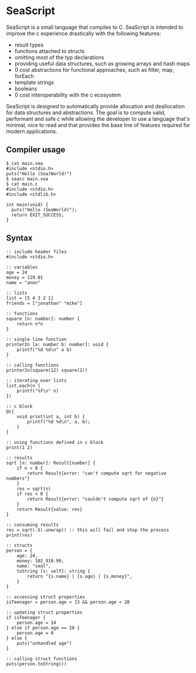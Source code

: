 # SeaScript

SeaScript is a small language that compiles to C. SeaScript is intended to improve the c experience drastically with the following features:

- result types
- functions attached to structs
- omitting most of the typ declarations
- providing useful data structures, such as growing arrays and hash maps
- 0 cost abstractions for functional approaches, such as filter, map, forEach
- template strings
- booleans
- 0 cost interoperability with the c ecosystem

SeaScript is designed to automatically provide allocation and deallocation for
data structures and abstractions. The goal is to compute valid, performant and
safe c while allowing the developer to use a language that's minimal, nice to
read and that provides the base line of features required for modern
applications.

## Compiler usage

```
$ cat main.sea
#include <stdio.h>
puts("Hello (Sea)World!")
$ seacc main.sea
$ cat main.c
#include <stdio.h>
#include <stdlib.h>

int main(void) {
  puts("Hello (SeaWorld)");
  return EXIT_SUCCESS;
}
```

## Syntax

```seascript
:: include header files
#include <stdio.h>

:: variables
age = 24
money = 129.01
name = "anon"

:: lists
list = [5 4 3 2 1]
friends = ["jonathan" "mike"]

:: functions
square [n: number]: number {
    return n*n
}

:: single line function
printer2n [a: number b: number]: void {
    printf("%d %d\n" a b)
}

:: calling functions
printer2n(square(12) square(2))

:: iterating over lists
list.each(n {
    printf("%f\n" n)
})

:: c block
@c{
    void print(int a, int b) {
        printf("%d %d\n", a, b);
    }
}

:: using functions defined in c block
print(1 2)

:: results
sqrt [n: number]: Result[number] {
    if n < 0 {
        return Result{error: "can't compute sqrt for negative numbers"}
    }
    res = sqrt(n)
    if res < 0 {
        return Result{error: "couldn't compute sqrt of {n}"}
    }
    return Result{value: res}
}

:: consuming results
res = sqrt(-5).unwrap() :: this will fail and stop the process
print(res)

:: structs
person = {
    age: 24,
    money: 102_910.99,
    name: "seal",
    toString [s: self]: string {
        return "{s.name} | {s.age} | {s.money}",
    }
}

:: accessing struct properties
isTeenager = person.age > 13 && person.age < 20

:: updating struct properties
if isTeenager {
    person.age = 14
} else if person.age == 20 {
    person.age = 0
} else {
    puts("unhandled age")
}

:: calling struct functions
puts(person.toString())
```
